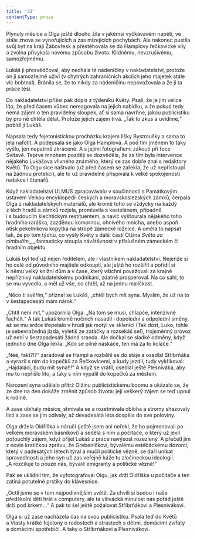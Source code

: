 ```yaml
---
title: '33'
contentType: prose
---
```


<section>

Plynuly měsíce a Olga ještě dlouho žila v jakémsi vyčkávavém napětí, ve stále znova se vynořujících a zas mizejících pochybách. Ale nakonec pustila svůj byt na kraji Žabovřesk a přestěhovala se do Hamplovy řečkovické vily a zvolna přivykala novému způsobu života. Klidnému, nevzrušivému, samozřejmému.

Lukáš ji přesvědčoval, aby nechala té nádeničiny v nakladatelství, protože on ji samozřejmě uživí (v chytrých zahraničních akciích jeho majetek stále víc bobtnal). Bránila se, že to nikdy za nádeničinu nepovažovala a že ji ta práce těší.

Do nakladatelství přišel pak dopis z týdeníku Květy. Psali, že je jim velice líto, že před časem vůbec nereagovala na jejich nabídku, a že pokud tedy nemá zájem o ten pravidelný sloupek, ať si sama navrhne, jakou publicistiku by pro ně chtěla dělat. Protože jejich zájem trvá. „Tak to zkus a uvidíme,“ pobídl ji Lukáš.

Napsala tedy fejetonistickou procházku krajem lišky Bystroušky a sama to jela nafotit. A podepsala se jako Olga Hamplová. A pod tím jménem to taky vyšlo, jen nepatrně zkrácené. A s jejími fotografiemi zákoutí při řece Svitavě. Teprve mnohem později se dozvěděla, že za tím byla intervence nějakého Lukášova vlivného známého, který se zas dobře znal s redaktory Květů. To Olgu sice naštvalo (už před časem se zařekla, že už nepřistoupí na žádnou protekci), ale to už pravidelně přispívala k velké spokojenosti redakce i čtenářů.

Když nakladatelství ULMUS zpracovávalo v součinnosti s Památkovým ústavem Velkou encyklopedii českých a moravskoslezských zámků, čerpala Olga z nakladatelských materiálů, ale kromě toho se vždycky na každý z těch hradů a zámků rozjela, promluvila s kastelánem, případně i s budoucím šlechtickým restituentem, a navíc vyšťourala nějakého toho hradního raráška, zazděnou komornou, ohnivého mnicha, anebo aspoň otisk pekelníkova kopýtka na stropě zámecké ložnice. A uměla to napsat tak, že po tom týdnu, co vyšly Květy s další částí Olžina _Světa za cimbuřím__,_ fantasticky stoupla návštěvnost v příslušném zámeckém či hradním objektu.

</section>

<section>

Lukáš byl teď už nejen ředitelem, ale i vlastníkem nakladatelství. Nejenže si ho celé od původního majitele odkoupil, ale ještě ho rozšířil a pořídil si k němu velký knižní dům a v čase, který všichni považovali za krajně nepříznivý nakladatelskému podnikání, zdatně prosperoval. Na co sáhl, to se mu vyvedlo, a měl už vše, co chtěl, až na jednu maličkost.

„Něco ti svěřím,“ přiznal se Lukáš, „chtěl bych mít syna. Myslím, že už na to v šestapadesáti mám nárok.“

„Chtít není mít,“ upozornila Olga. „Na tom se musí, chlapče, intenzivně fachčit.“ A tak Lukáš kromě nočních nasadil i dopolední a odpolední směny, až se mu srdce třepetalo v hrudi jak motýl ve sklenici (Tak dost, Luko, tohle je sebevražedná jízda, vyletíš ze zatáčky a rozsekáš se!), trojsměnný provoz už není v šestapadesáti žádná sranda. Ale dočkal se sladké odměny, když jednoho dne Olga řekla: „Kdo se pilně naskáče, ten má za to koláče.“

„Néé, fakt?!?“ zaradoval se Hampl a rozběhl se do stáje a osedlal Stříbrňáka a vyrazil s ním do kopečků za Řečkovicemi, a kudy jezdil, tudy vykřikoval: „Hajdaláci, budu mít syna!!!“ A když se vrátil, osedlal ještě Plesniváka, aby mu to nepřišlo líto, a taky s ním vypálil do kopečků za městem.

Narození syna udělalo přítrž Olžinu publicistickému boomu a ukázalo se, že ze dne na den dokáže změnit způsob života: její veškerý zájem se teď upnul k rodině.

</section>

<section>

A zase ubíhaly měsíce, stmívala se a rozetmívala obloha a stromy shazovaly listí a zase se jím odívaly, až devadesátá léta dospěla do své poloviny.

Olga držela Oldříška v náručí (ještě jsem ani neřekl, že ho pojmenovali po velkém moravském básníkovi) a seděla s ním u počítače, o který už jevil poťouchlý zájem, když přijel Lukáš z práce navýsost rozezlený. A přečetl jim z novin kratičkou zprávu, že Grebeníčkovi, bývalému estébáckému dozorci, který v padesátých letech týral a mučil politické vězně, se daří unikat spravedlnosti a jeho syn už zas veřejně káže tu zločineckou ideologii. „A rozčiluje to pouze nás, bývalé emigranty a politické vězně!“

Pak se uklidnil tím, že vyfotografoval Olgu, jak drží Oldříška u počítače a ten zatíná potutelné prstíky do klávesnice.

„Octli jsme se v tom nejpodivnějším světě. Za chvíli si budou i naše předškolní děti hrát s computery, ale ta všivácká minulost nás pořád ještě drží pod krkem…“ A pak to šel ještě požalovat Stříbrňákovi a Plesnivákovi.

Olga si už zase nacházela čas na svou publicistiku. Psala teď do Květů a Vlasty krátké fejetony o radostech a strastech s dětmi, domácími zvířaty a domácími spotřebiči. A taky o Stříbrňákovi a Plesnivákovi.

</section>
